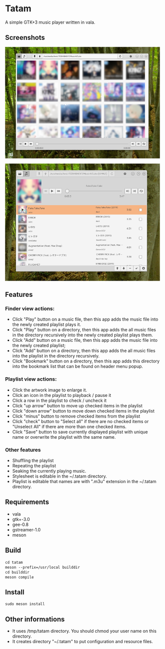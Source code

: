 # Tatam

A simple GTK+3 music player written in vala.

## Screenshots

![The Finder Screen](tatam-screenshot-01.png "The Finder Screen")

![The Playlist Screen](tatam-screenshot-02.png "The Playlist Screen")

## Features

### Finder view actions:
* Click "Play" button on a music file, then this app adds the music file into the newly created playlist plays it.
* Click "Play" button on a directory, then this app adds the all music files in the directory recursively into the newly created playlist plays them.
* Click "Add" button on a music file, then this app adds the music file into the newly created playlist;
* Click "Add" button on a directory, then this app adds the all music files into the playlist in the directory recursively.
* Click "Bookmark" button on a directory, then this app adds this directory into the bookmark list that can be found on header menu popup.

### Playlist view actions:
* Click the artwork image to enlarge it.
* Click an icon in the playlist to playback / pause it
* Click a row in the playlist to check / uncheck it
* Click "up arrow" button to move up checked items in the playlist
* Click "down arrow" button to move down checked items in the playlist
* Click "minus" button to remove checked items from the playlist
* Click "check" button to "Select all" if there are no checked items or "Unselect All" if there are more than one checked items.
* Click "Save" button to save currently displayed playlist with unique name or overwrite the playlist with the same name.

### Other features
* Shuffling the playlist
* Repeating the playlist
* Seaking the currently playing music.
* Stylesheet is editable in the ~/.tatam directory.
* Playlist is editable that names are with ".m3u" extension in the ~/.tatam directory.

## Requirements

* vala
* gtk+-3.0
* gee-0.8
* gstreamer-1.0
* meson

## Build

```
cd tatam
meson --prefix=/usr/local builddir
cd builddir
meson compile
```

## Install

```
sudo meson install
```

## Other informations
* It uses /tmp/tatam directory. You should chmod your user name on this directory.
* It creates directory "~/.tatam" to put configuration and resource files.
